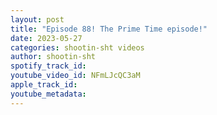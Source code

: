 ```yaml
---
layout: post
title: "Episode 88! The Prime Time episode!"
date: 2023-05-27
categories: shootin-sht videos
author: shootin-sht
spotify_track_id: 
youtube_video_id: NFmLJcQC3aM
apple_track_id: 
youtube_metadata: 
---
```

